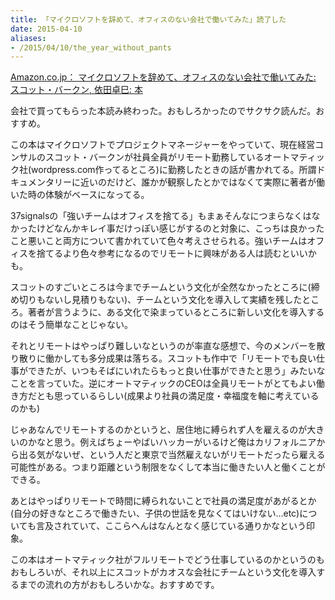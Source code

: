 ```yaml
---
title: 「マイクロソフトを辞めて、オフィスのない会社で働いてみた」読了した
date: 2015-04-10
aliases:
- /2015/04/10/the_year_without_pants
---
```



[Amazon.co.jp： マイクロソフトを辞めて、オフィスのない会社で働いてみた: スコット・バークン, 依田卓巳: 本](http://www.amazon.co.jp/gp/product/4105068318?ie=UTF8&camp=1207&creative=8411&creativeASIN=4105068318&linkCode=shr&tag=ukstudio0c-22&qid=1428640468&sr=8-1&keywords=%E3%83%9E%E3%82%A4%E3%82%AF%E3%83%AD%E3%82%BD%E3%83%95%E3%83%88%E3%82%92%E8%BE%9E%E3%82%81%E3%81%A6+%E3%82%AA%E3%83%95%E3%82%A3%E3%82%B9%E3%81%AE%E3%81%AA%E3%81%84%E4%BC%9A%E7%A4%BE%E3%81%A7%E5%83%8D%E3%81%84%E3%81%A6%E3%81%BF%E3%81%9F)

会社で買ってもらった本読み終わった。おもしろかったのでサクサク読んだ。おすすめ。

この本はマイクロソフトでプロジェクトマネージャーをやっていて、現在経営コンサルのスコット・バークンが社員全員がリモート勤務しているオートマティック社(wordpress.com作ってるところ)に勤務したときの話が書かれてる。所謂ドキュメンタリーに近いのだけど、誰かが観察したとかではなくて実際に著者が働いた時の体験がベースになってる。

37signalsの「強いチームはオフィスを捨てる」もまぁそんなにつまらなくはなかったけどなんかキレイ事だけっぽい感じがするのと対象に、こっちは良かったこと悪いこと両方について書かれていて色々考えさせられる。強いチームはオフィスを捨てるより色々参考になるのでリモートに興味がある人は読むといいかも。

スコットのすごいところは今までチームという文化が全然なかったところに(締め切りもないし見積りもない)、チームという文化を導入して実績を残したところ。著者が言うように、ある文化で染まっているところに新しい文化を導入するのはそう簡単なことじゃない。

それとリモートはやっぱり難しいなというのが率直な感想で、今のメンバーを散り散りに働かしても多分成果は落ちる。スコットも作中で「リモートでも良い仕事ができたが、いつもそばにいれたらもっと良い仕事ができたと思う」みたいなことを言っていた。逆にオートマティックのCEOは全員リモートがとてもよい働き方だとも思っているらしい(成果より社員の満足度・幸福度を軸に考えているのかも)

じゃあなんでリモートするのかというと、居住地に縛られず人を雇えるのが大きいのかなと思う。例えばちょーやばいハッカーがいるけど俺はカリフォルニアから出る気がないぜ、という人だと東京で当然雇えないがリモートだったら雇える可能性がある。つまり距離という制限をなくして本当に働きたい人と働くことができる。

あとはやっぱりリモートで時間に縛られないことで社員の満足度があがるとか(自分の好きなところで働きたい、子供の世話を見なくてはいけない…etc)についても言及されていて、ここらへんはなんとなく感じている通りかなという印象。

この本はオートマティック社がフルリモートでどう仕事しているのかというのもおもしろいが、それ以上にスコットがカオスな会社にチームという文化を導入するまでの流れの方がおもしろいかな。おすすめです。